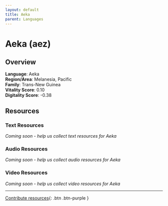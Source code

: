 ```yaml
---
layout: default
title: Aeka
parent: Languages
---
```


# Aeka (aez)

## Overview

**Language**: Aeka  
**Region/Area**: Melanesia, Pacific  
**Family**: Trans-New Guinea  
**Vitality Score**: 0.10  
**Digitality Score**: -0.38  

## Resources

### Text Resources
*Coming soon - help us collect text resources for Aeka*

### Audio Resources
*Coming soon - help us collect audio resources for Aeka*

### Video Resources
*Coming soon - help us collect video resources for Aeka*

---

[Contribute resources](https://fairtrain.github.io/){: .btn .btn-purple }
